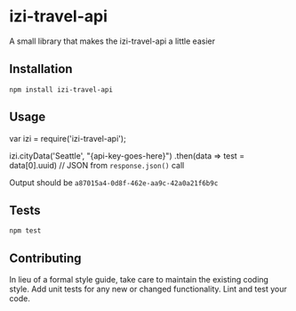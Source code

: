izi-travel-api
=========

A small library that makes the izi-travel-api a little easier

## Installation

  `npm install izi-travel-api`

## Usage

  var izi = require('izi-travel-api');
  
  izi.cityData('Seattle', "{api-key-goes-here}")
    .then(data => test = data[0].uuid) // JSON from `response.json()` call
  
  Output should be `a87015a4-0d8f-462e-aa9c-42a0a21f6b9c`


## Tests

  `npm test`

## Contributing

In lieu of a formal style guide, take care to maintain the existing coding style. Add unit tests for any new or changed functionality. Lint and test your code.